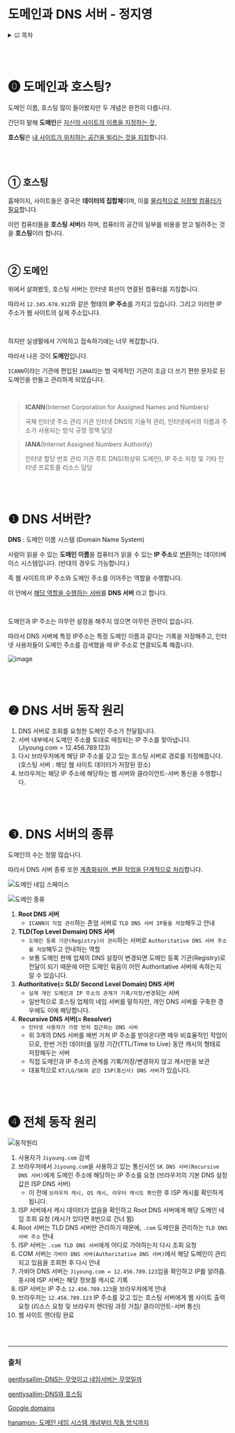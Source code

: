 # 도메인과 DNS 서버 - 정지영

<details>
<summary>☑ 목차</summary>

0. [도메인과 호스팅?](#⓿-도메인과-호스팅)
   1. [호스팅](#①-호스팅)
   2. [도메인](#②-도메인)
1. [DNS 서버란?](#❶-dns-서버란)
2. [DNS 서버 동작 원리](#❷-dns-서버-동작-원리)
3. [DNS 서버의 종류](#❸-dns-서버의-종류)
4. [전체 동작 원리](#❹-전체-동작-원리)

- [출처](#출처)

</details>

<br><br>

# ⓿ 도메인과 호스팅?

도메인 이름, 호스팅 많이 들어봤지만 두 개념은 완전히 다릅니다.

간단히 말해 **도메인**은 <u>자신의 사이트의 이름을 지정하는 것,</u>

**호스팅**은 <u>내 사이트가 위치하는 공간을 빌리는 것을 지칭</u>합니다.

<br><br>

## ① 호스팅

홈페이지, 사이트들은 결국은 **데이터의 집합체**이며, 이를 <u>물리적으로 저장할 컴퓨터가 필요</u>합니다.

이런 컴퓨터들을 **호스팅 서버**라 하며, 컴퓨터의 공간의 일부를 비용을 받고 빌려주는 것을 **호스팅**이라 합니다.

<br>

## ② 도메인

위에서 살펴봤듯, 호스팅 서버는 인터넷 회선이 연결된 컴퓨터를 지칭합니다.

따라서 `12.345.678.912`와 같은 형태의 **IP 주소**를 가지고 있습니다. 그리고 이러한 IP 주소가 웹 사이트의 실제 주소입니다.

<br>

하지만 실생활에서 기억하고 접속하기에는 너무 복잡합니다.

따라서 나온 것이 **도메인**입니다.

`ICANN`이라는 기관에 편입된 `IANA`라는 범 국제적인 기관이 조금 더 쓰기 편한 문자로 된 도메인을 만들고 관리하게 되었습니다.

<br>

> **ICANN**(Internet Corporation for Assigned Names and Numbers)
>
> 국체 인터넷 주소 관리 기관
> 인터넷 DNS의 기술적 관리, 인터넷에서의 이름과 주소가 사용되는 방식 규정 정책 담당

> **IANA**(Internet Assigned Numbers Authority)
>
> 인터넷 할당 번호 관리 기관
> 루트 DNS(최상위 도메인), IP 주소 지정 및 기타 인터넷 프로토콜 리소스 담당

<br><br>

# ❶ DNS 서버란?

**DNS** : 도메인 이름 시스템 (Domain Name System)

사람이 읽을 수 있는 **도메인 이름**을 컴퓨터가 읽을 수 있는 **IP 주소**로 <u>변환</u>하는 데이터베이스 시스템입니다. (반대의 경우도 가능합니다.)

즉 웹 사이트의 IP 주소와 도메인 주소를 이어주는 역할을 수행합니다.

이 안에서 <u>해당 역할을 수행하는 서버</u>를 **DNS 서버** 라고 합니다.

<br>

도메인과 IP 주소는 아무런 설정을 해주지 않으면 아무런 관련이 없습니다.

따라서 DNS 서버에 특정 IP주소는 특정 도메인 이름과 같다는 기록을 저장해주고, 인터넷 사용자들이 도메인 주소를 검색했을 때 IP 주소로 연결되도록 해줍니다.

![image](https://user-images.githubusercontent.com/72294509/167993120-24854813-6130-4b24-ba64-b049a1477492.png)

<br><br>

# ❷ DNS 서버 동작 원리

1. DNS 서버로 조회를 요청한 도메인 주소가 전달됩니다.
2. 서버 내부에서 도메인 주소를 토대로 매칭되는 IP 주소를 찾아냅니다.
   (Jiyoung.com = 12.456.789.123)
3. 다시 브라우저에게 해당 IP 주소를 갖고 있는 호스팅 서버로 경로를 지정해줍니다.
   (호스팅 서버 : 해당 웹 사이트 데이터가 저장된 장소)
4. 브라우저는 해당 IP 주소에 해당하는 웹 서버와 클라이언트-서버 통신을 수행합니다.

<br><br>

# ❸. DNS 서버의 종류

도메인의 수는 정말 많습니다.

따라서 DNS 서버 종류 또한 <u>계층화되어, 변환 작업을 단계적으로 처리</u>합니다.

![도메인 네임 스페이스](https://i0.wp.com/hanamon.kr/wp-content/uploads/2022/04/%E1%84%83%E1%85%A9%E1%84%86%E1%85%A6%E1%84%8B%E1%85%B5%E1%86%AB-%E1%84%82%E1%85%A6%E1%84%8B%E1%85%B5%E1%86%B7-%E1%84%89%E1%85%B3%E1%84%91%E1%85%A6%E1%84%8B%E1%85%B5%E1%84%89%E1%85%B3-Domain-Name-Space.png?resize=768%2C697&ssl=1)

![도메인 종류](https://i0.wp.com/hanamon.kr/wp-content/uploads/2022/04/DNS-%E1%84%83%E1%85%A9%E1%86%BC%E1%84%8C%E1%85%A1%E1%86%A8%E1%84%80%E1%85%AA%E1%84%8C%E1%85%A5%E1%86%BC.png?resize=2048%2C920&ssl=1)

1. **Root DNS 서버**
   - `ICANN이 직접 관리`하는 존엄 서버로 `TLD DNS 서버 IP들을 저장`해두고 안내
2. **TLD(Top Level Domain) DNS 서버**
   - `도메인 등록 기관(Registry)이 관리`하는 서버로 `Authoritative DNS 서버 주소를 저장`해두고 안내하는 역할
   - 보통 도메인 판매 업체의 DNS 설정이 변경되면 도메인 등록 기관(Registry)로 전달이 되기 때문에 어떤 도메인 묶음이 어떤 Authoritative 서버에 속하는지 알 수 있습니다.
3. **Authoritative(= SLD/ Second Level Domain) DNS 서버**
   - `실제 개인 도메인과 IP 주소의 관계가 기록/저장/변경`되는 서버
   - 일반적으로 호스팅 업체의 네임 서버를 말하지만, 개인 DNS 서버를 구축한 경우에도 이에 해당합니다.
4. **Recursive DNS 서버(= Resolver)**
   - `인터넷 사용자가 가장 먼저 접근하는 DNS 서버`
   - 위 3개의 DNS 서버를 매번 거쳐 IP 주소를 받아온다면 매우 비효율적인 작업이므로, 한번 거친 데이터를 일정 기간(TTL/Time to Live) 동안 캐시의 형태로 저장해두는 서버
   - 직접 도메인과 IP 주소의 관계를 기록/저장/변경하지 않고 캐시만을 보관
   - 대표적으로 `KT/LG/SK와 같은 ISP(통신사) DNS 서버`가 있습니다.

<br><br>

# ❹ 전체 동작 원리

![동작원리](https://gentlysallim.com/wp-content/uploads/2021/03/210111_03_2.jpg)

1. 사용자가 `Jiyoung.com` 검색
2. 브라우저에서 `Jiyoung.com`을 사용하고 있는 통신사인 `SK DNS 서버(Recursive DNS 서버)`에게 도메인 주소에 해당하는 IP 주소를 요청 (브라우저의 기본 DNS 설정값은 ISP DNS 서버)
   - 이 전에 `브라우저 캐시, OS 캐시, 라우터 캐시도 확인`한 후 ISP 캐시를 확인하게 됩니다.
3. ISP 서버에서 캐시 데이터가 없음을 확인하고 Root DNS 서버에게 해당 도메인 네임 조회 요청 (캐시가 있다면 8번으로 건너 뜀)
4. Root 서버는 TLD DNS 서버만 관리하기 때문에, `.com` 도메인을 관리하는 `TLD DNS 서버 주소` 안내
5. ISP 서버는 `.com TLD DNS 서버`에게 어디로 가야하는지 다시 조회 요청
6. COM 서버는 `가비아 DNS 서버(Authoritative DNS 서버)`에서 해당 도메인이 관리되고 있음을 조회한 후 다시 안내
7. 가비아 DNS 서버는 `Jiyoung.com = 12.456.789.123`임을 확인하고 IP를 알려줌. 동시에 ISP 서버는 해당 정보를 캐시로 기록
8. ISP 서버는 IP 주소 `12.456.789.123`을 브라우저에게 안내
9. 브라우저는 `12.456.789.123` IP 주소를 갖고 있는 호스팅 서버에게 웹 사이트 출력 요청 (리소스 요청 및 브라우저 렌더링 과정 거침/ 클라이언트-서버 통신)
10. 웹 사이트 렌더링 완료

<br><br>

---

### 출처

[gentlysallim-DNS는 무엇이고 네임서버는 무엇일까](https://gentlysallim.com/dns%EB%9E%80-%EB%AD%90%EA%B3%A0-%EB%84%A4%EC%9E%84%EC%84%9C%EB%B2%84%EB%9E%80-%EB%AD%94%EC%A7%80-%EA%B0%9C%EB%85%90%EC%A0%95%EB%A6%AC/)

[gentlysallim-DNS와 호스팅](https://gentlysallim.com/%eb%8f%84%eb%a9%94%ec%9d%b8-%ed%98%b8%ec%8a%a4%ed%8c%85-%eb%ad%90%ea%b0%80-%eb%8b%a4%eb%a6%84-%ea%b0%9c%eb%85%90-%ec%a0%95%ec%9d%98-%ec%95%8c%ec%95%84%eb%b3%b4%ea%b8%b0/)

[Google domains](https://support.google.com/domains/answer/4544245?hl=ko)

[hanamon- 도메인 네임 시스템 개념부터 작동 방식까지](https://hanamon.kr/dns%eb%9e%80-%eb%8f%84%eb%a9%94%ec%9d%b8-%eb%84%a4%ec%9e%84-%ec%8b%9c%ec%8a%a4%ed%85%9c-%ea%b0%9c%eb%85%90%eb%b6%80%ed%84%b0-%ec%9e%91%eb%8f%99-%eb%b0%a9%ec%8b%9d%ea%b9%8c%ec%a7%80/)
